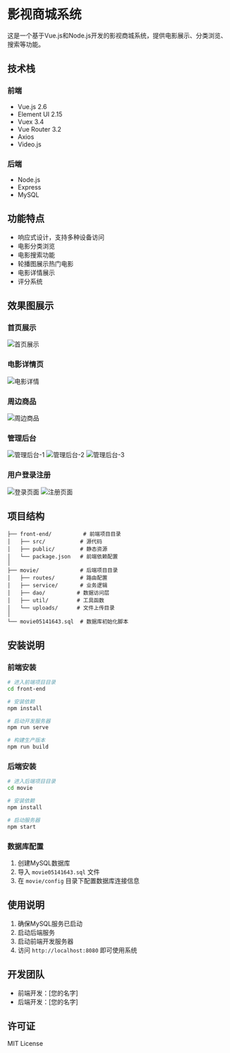 # 影视商城系统

这是一个基于Vue.js和Node.js开发的影视商城系统，提供电影展示、分类浏览、搜索等功能。

## 技术栈

### 前端
- Vue.js 2.6
- Element UI 2.15
- Vuex 3.4
- Vue Router 3.2
- Axios
- Video.js

### 后端
- Node.js
- Express
- MySQL

## 功能特点

- 响应式设计，支持多种设备访问
- 电影分类浏览
- 电影搜索功能
- 轮播图展示热门电影
- 电影详情展示
- 评分系统

## 效果图展示

### 首页展示
![首页展示](./docs/home.png)

### 电影详情页
![电影详情](./docs/movie_detail.png)

### 周边商品
![周边商品](./docs/zhoubian.png)

### 管理后台
![管理后台-1](./docs/management.png)
![管理后台-2](./docs/management1.png)
![管理后台-3](./docs/management2.png)

### 用户登录注册
![登录页面](./docs/login.png)
![注册页面](./docs/register.png)

## 项目结构

```
├── front-end/          # 前端项目目录
│   ├── src/           # 源代码
│   ├── public/        # 静态资源
│   └── package.json   # 前端依赖配置
│
├── movie/             # 后端项目目录
│   ├── routes/        # 路由配置
│   ├── service/       # 业务逻辑
│   ├── dao/          # 数据访问层
│   ├── util/         # 工具函数
│   └── uploads/      # 文件上传目录
│
└── movie05141643.sql  # 数据库初始化脚本
```

## 安装说明

### 前端安装

```bash
# 进入前端项目目录
cd front-end

# 安装依赖
npm install

# 启动开发服务器
npm run serve

# 构建生产版本
npm run build
```

### 后端安装

```bash
# 进入后端项目目录
cd movie

# 安装依赖
npm install

# 启动服务器
npm start
```

### 数据库配置

1. 创建MySQL数据库
2. 导入 `movie05141643.sql` 文件
3. 在 `movie/config` 目录下配置数据库连接信息

## 使用说明

1. 确保MySQL服务已启动
2. 启动后端服务
3. 启动前端开发服务器
4. 访问 `http://localhost:8080` 即可使用系统

## 开发团队

- 前端开发：[您的名字]
- 后端开发：[您的名字]

## 许可证

MIT License 
